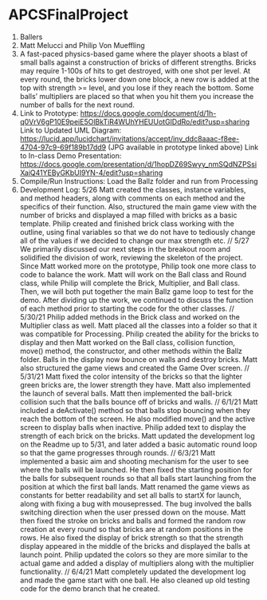 # APCSFinalProject
1. Ballers
2. Matt Melucci and Philip Von Mueffling
3. A fast-paced physics-based game where the player shoots a blast of small balls against a construction of bricks of different strengths. Bricks may require 1-100s of hits to get destroyed, with one shot per level. At every round, the bricks lower down one block, a new row is added at the top with strength >= level, and you lose if they reach the bottom. Some balls’ multipliers are placed so that when you hit them you increase the number of  balls for the next round.
4. Link to Prototype: https://docs.google.com/document/d/1h-q0VrV6gP10E9peiE5OlBkTiR4WUhYHEUUotGIDdRo/edit?usp=sharing
Link to Updated UML Diagram: https://lucid.app/lucidchart/invitations/accept/inv_ddc8aaac-f8ee-4704-97c9-69f189b17dd9 (JPG available in prototype linked above)
Link to In-class Demo Presentation: https://docs.google.com/presentation/d/1hopDZ69Swyy_nmSQdNZPSsiXaiQ41YEByGKbUI9YN-4/edit?usp=sharing
5. Compile/Run Instructions: Load the Ballz folder and run from Processing
5. Development Log:
5/26
Matt created the classes, instance variables, and method headers, along with comments on each method and the specifics of their function. Also, structured the main game view with the number of bricks and displayed a map filled with bricks as a basic template. Philip created and finished brick class working with the outline, using final variables so that we do not have to tediously change all of the values if we decided to change our max strength etc.
                              //
5/27
We primarily discussed our next steps in the breakout room and solidified the division of work, reviewing the skeleton of the project. Since Matt worked more on the prototype, Philip took one more class to code to balance the work. Matt will work on the Ball class and Round class, while Philip will complete the Brick, Multiplier, and Ball class. Then, we will both put together the main Ballz game loop to test for the demo. After dividing up the work, we continued to discuss the function of each method prior to starting the code for the other classes.
                              //
5/30/21
Philip added  methods in the Brick class and worked on the Multiplier class as well. Matt placed all the classes into a folder so that it was compatible for Processing. Philip created the ability for the bricks to display and then Matt worked on the Ball class, collision function, move() method, the constructor, and other methods within the Ballz folder. Balls in the display now bounce on walls and destroy bricks. Matt also structured the game views and created the Game Over screen.
                              //
5/31/21
Matt fixed the color intensity of the bricks so that the lighter green bricks are, the lower strength they have. Matt also implemented the launch of several balls. Matt then implemented the ball-brick collision such that the balls bounce off of bricks and walls.
                              //
6/1/21
Matt included a deActivate() method so that balls stop bouncing when they reach the bottom of the screen. He also modified move() and the active screen to display balls when inactive. Philip added text to display the strength of each brick on the bricks. Matt updated the development log on the Readme up to 5/31, and later added a basic automatic round loop so that the game progresses through rounds.
                              //
6/3/21
Matt implemented a basic aim and shooting mechanism for the user to see where the balls will be launched. He then fixed the starting position for the balls for subsequent rounds so that all balls start launching from the position at which the first ball lands. Matt renamed the game views as constants for better readability and set all balls to startX for launch, along with fixing a bug with mousepressed. The bug involved the balls switching direction when the user pressed down on the mouse. Matt then fixed the stroke on bricks and balls and formed the random row creation at every round so that bricks are at random positions in the rows. He also fixed the display of brick strength so that the strength display appeared in the middle of the bricks and displayed the balls at launch point. Philip updated the colors so they are more similar to the actual game and added a display of multipliers along with the multiplier functionality.
                              //
6/4/21
Matt completely updated the development log and made the game start with one ball. He also cleaned up old testing code for the demo branch that he created.

